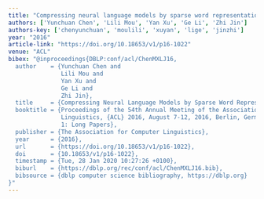 ```yaml
---
title: "Compressing neural language models by sparse word representations"
authors: ['Yunchuan Chen', 'Lili Mou', 'Yan Xu', 'Ge Li', 'Zhi Jin']
authors-key: ['chenyunchuan', 'moulili', 'xuyan', 'lige', 'jinzhi']
year: "2016"
article-link: "https://doi.org/10.18653/v1/p16-1022"
venue: "ACL"
bibex: "@inproceedings{DBLP:conf/acl/ChenMXLJ16,
  author    = {Yunchuan Chen and
               Lili Mou and
               Yan Xu and
               Ge Li and
               Zhi Jin},
  title     = {Compressing Neural Language Models by Sparse Word Representations},
  booktitle = {Proceedings of the 54th Annual Meeting of the Association for Computational
               Linguistics, {ACL} 2016, August 7-12, 2016, Berlin, Germany, Volume
               1: Long Papers},
  publisher = {The Association for Computer Linguistics},
  year      = {2016},
  url       = {https://doi.org/10.18653/v1/p16-1022},
  doi       = {10.18653/v1/p16-1022},
  timestamp = {Tue, 28 Jan 2020 10:27:26 +0100},
  biburl    = {https://dblp.org/rec/conf/acl/ChenMXLJ16.bib},
  bibsource = {dblp computer science bibliography, https://dblp.org}
}"
---
```

